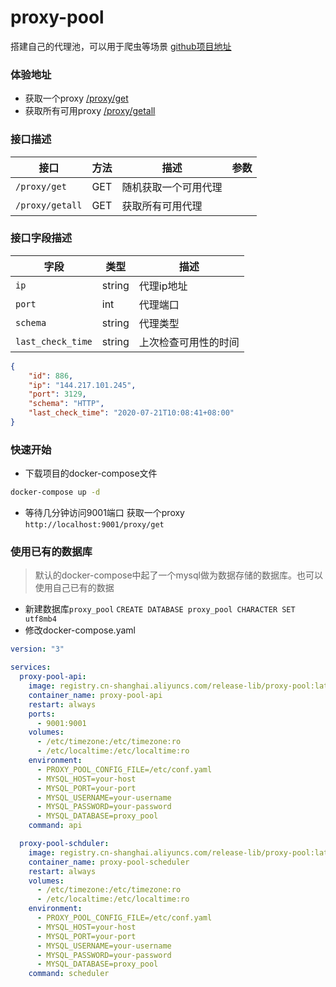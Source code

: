 # proxy-pool

搭建自己的代理池，可以用于爬虫等场景 [github项目地址](https://github.com/kagxin/proxy-pool)

### 体验地址
* 获取一个proxy [/proxy/get](http://81.68.131.249:9001/proxy/get)
* 获取所有可用proxy [/proxy/getall](http://81.68.131.249:9001/proxy/getall)

### 接口描述

|接口|方法|描述|参数|
|-|-|-|-|
|`/proxy/get`|GET|随机获取一个可用代理||
|`/proxy/getall`|GET|获取所有可用代理||

### 接口字段描述
|字段|类型|描述|
|-|-|-|
|`ip`|string|代理ip地址|
|`port`|int|代理端口|
|`schema`|string|代理类型|
|`last_check_time`|string|上次检查可用性的时间|

```json
{
    "id": 886,
    "ip": "144.217.101.245",
    "port": 3129,
    "schema": "HTTP",
    "last_check_time": "2020-07-21T10:08:41+08:00"
}
```


### 快速开始
* 下载项目的docker-compose文件
```bash
docker-compose up -d
```

* 等待几分钟访问9001端口
获取一个proxy `http://localhost:9001/proxy/get`

### 使用已有的数据库
> 默认的docker-compose中起了一个mysql做为数据存储的数据库。也可以使用自己已有的数据

* 新建数据库`proxy_pool` `CREATE DATABASE proxy_pool CHARACTER SET utf8mb4`
* 修改docker-compose.yaml
```yaml
version: "3"

services:
  proxy-pool-api:
    image: registry.cn-shanghai.aliyuncs.com/release-lib/proxy-pool:latest
    container_name: proxy-pool-api
    restart: always
    ports:
      - 9001:9001
    volumes:
      - /etc/timezone:/etc/timezone:ro
      - /etc/localtime:/etc/localtime:ro
    environment:
      - PROXY_POOL_CONFIG_FILE=/etc/conf.yaml
      - MYSQL_HOST=your-host
      - MYSQL_PORT=your-port
      - MYSQL_USERNAME=your-username
      - MYSQL_PASSWORD=your-password
      - MYSQL_DATABASE=proxy_pool
    command: api

  proxy-pool-schduler:
    image: registry.cn-shanghai.aliyuncs.com/release-lib/proxy-pool:latest
    container_name: proxy-pool-scheduler
    restart: always
    volumes:
      - /etc/timezone:/etc/timezone:ro
      - /etc/localtime:/etc/localtime:ro
    environment:
      - PROXY_POOL_CONFIG_FILE=/etc/conf.yaml
      - MYSQL_HOST=your-host
      - MYSQL_PORT=your-port
      - MYSQL_USERNAME=your-username
      - MYSQL_PASSWORD=your-password
      - MYSQL_DATABASE=proxy_pool
    command: scheduler
```
